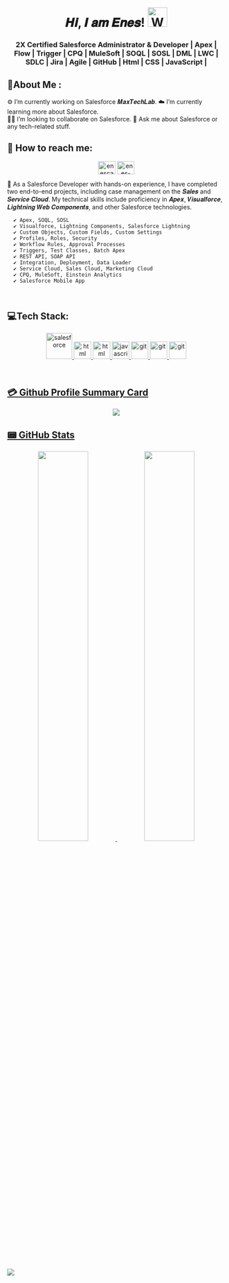 <h1 align="center">𝑯𝒊, 𝑰 𝒂𝒎 𝑬𝒏𝒆𝒔! <img src="https://raw.githubusercontent.com/nixin72/nixin72/master/wave.gif" 
         alt="Waving hand animated gif"
         height="45"
         width="45" /></h1>
<h3 align="center">2X Certified Salesforce Administrator & Developer | Apex | Flow | Trigger | CPQ | MuleSoft | SOQL | SOSL | DML | LWC | SDLC | Jira | Agile | GitHub | Html | CSS | JavaScript |</h3>

<h2>🌟About Me : </h2>
<p align=" ">
⚙️ I’m currently working on Salesforce 𝑴𝒂𝒙𝑻𝒆𝒄𝒉𝑳𝒂𝒃.
☁️ I’m currently learning more about Salesforce. <br>
🧗‍♂️ I’m looking to collaborate on Salesforce.
💬 Ask me about Salesforce or any tech-related stuff. <br> 
</p>

<h2>🧧 How to reach me:  </h2>
<p align="center">
<a href="https://trailblazer.me/id/ecakmak1" target="_blank"><img align="center" src="https://ui.trailhead.com/profile/v1.5.0/images/salesforce.svg" alt="enescakmak" height="30" width="40" /></a>
<a href="https://www.linkedin.com/in/enescaxmax/" target="_blank"><img align="center" src="https://raw.githubusercontent.com/rahuldkjain/github-profile-readme-generator/master/src/images/icons/Social/linked-in-alt.svg" alt="enes-cakmak" height="30" width="40" /></a>
</p>

🔖 As a Salesforce Developer with hands-on experience, I have completed two end-to-end projects, including case management on the 𝑺𝒂𝒍𝒆𝒔 and 𝑺𝒆𝒓𝒗𝒊𝒄𝒆 𝑪𝒍𝒐𝒖𝒅.  My technical skills include proficiency in 𝑨𝒑𝒆𝒙, 𝑽𝒊𝒔𝒖𝒂𝒍𝒇𝒐𝒓𝒄𝒆, 𝑳𝒊𝒈𝒉𝒕𝒏𝒊𝒏𝒈 𝑾𝒆𝒃 𝑪𝒐𝒎𝒑𝒐𝒏𝒆𝒏𝒕𝒔, and other Salesforce technologies.

      ✔ Apex, SOQL, SOSL
      ✔ Visualforce, Lightning Components, Salesforce Lightning
      ✔ Custom Objects, Custom Fields, Custom Settings
      ✔ Profiles, Roles, Security
      ✔ Workflow Rules, Approval Processes
      ✔ Triggers, Test Classes, Batch Apex
      ✔ REST API, SOAP API
      ✔ Integration, Deployment, Data Loader
      ✔ Service Cloud, Sales Cloud, Marketing Cloud
      ✔ CPQ, MuleSoft, Einstein Analytics
      ✔ Salesforce Mobile App
<br>
<h2>💻Tech Stack: </h2>
<p align="center">    
  
<a href="https://www.salesforce.com/eu/" target="_blank" rel="noreferrer">
<img src="https://cdn.jsdelivr.net/gh/devicons/devicon/icons/salesforce/salesforce-original.svg" alt="salesforce" width="60" height="60"/> </a>  

  
  
<a href="https://www.salesforce.com/eu/" target="_blank" rel="noreferrer">
<img src="https://cdn.jsdelivr.net/gh/devicons/devicon/icons/html5/html5-original.svg" alt="html" width="40" height="40"/>  
<a href="https://www.salesforce.com/eu/" target="_blank" rel="noreferrer">
<img src="https://cdn.jsdelivr.net/gh/devicons/devicon/icons/css3/css3-original.svg" alt="html" width="40" height="40"/>
          
  
<a href="https://www.javascript.com/" target="_blank" rel="noreferrer">
<img src="https://cdn.jsdelivr.net/gh/devicons/devicon/icons/javascript/javascript-original.svg" alt="javascript" width="40" height="40"/> </a> 
<a href="https://git-scm.com/" target="_blank" rel="noreferrer"> 
<img src="https://www.vectorlogo.zone/logos/git-scm/git-scm-icon.svg" alt="git" width="40" height="40"/> </a>
  

<a href="https://www.atlassian.com/software/jira" target="_blank" rel="noreferrer">
<img src="https://cdn.jsdelivr.net/gh/devicons/devicon/icons/jira/jira-original-wordmark.svg" alt="git" width="40" height="40"/>
<a href="https://www.canva.com/" target="_blank" rel="noreferrer">
<img src="https://cdn.jsdelivr.net/gh/devicons/devicon/icons/canva/canva-original.svg" alt="git" width="40" height="40"/>
            

</p>
 <br>

  
## 💳 Github Profile Summary Card
<p align="center">
  <img src="https://github-profile-summary-cards.vercel.app/api/cards/profile-details?username=enescaxmax&theme=vue"/>
</p>
  
## 📟 GitHub Stats
<p align="center">
	<img width="48%" src="https://github-readme-stats.vercel.app/api?username=enescaxmax&show_icons=true&theme=vue" />
	<img width="48%" src="https://github-readme-streak-stats.herokuapp.com/?user=enescaxmax&theme=vue" />
</p>
  

  
[![](https://visitcount.itsvg.in/api?id=enescaxmax&icon=0&color=1)](https://visitcount.itsvg.in)  
  

  
  
  
  
  
